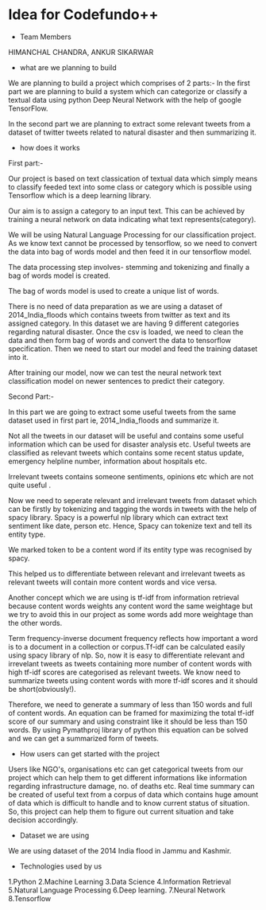 # Idea for Codefundo++

- Team Members

HIMANCHAL CHANDRA,
ANKUR SIKARWAR

- what are we planning to build
  
We are planning to build a project which comprises of 2 parts:-
 In the first part we are planning to build a system which can categorize or classify a textual data using python Deep Neural Network with the help of google TensorFlow.  

In the second part we are planning to extract some relevant tweets from a dataset of twitter tweets related to natural disaster and then summarizing it. 

- how does it works

First part:-

Our project is based on text classication of textual data which simply means to classify feeded text into some class or category which is possible using Tensorflow which is a deep learning library. 

Our aim is to assign a category to an input text. This can be achieved by training a neural network on data indicating what text represents(category). 

We will be using Natural Language Processing for our classification project. As we know text cannot be processed by tensorflow, so we need to convert the data into bag of words model and then feed it in our tensorflow model. 

The data processing step involves- stemming and tokenizing
and finally a bag of words model is created.

The bag of words model is used to create a unique list of words.

There is no need of data preparation as we are using a dataset of 2014_India_floods which contains tweets from twitter as text and its assigned category. In this dataset we are having 9 different categories regarding natural disaster.
Once the csv is loaded, we need to clean the data and then form bag of words and convert the data to tensorflow specification. Then we need to start our model and feed the training dataset into it.

After training our model, now we can test the neural network  text classification model on newer sentences to predict their
category.

Second Part:-

In this part we are going to extract some useful tweets from the same dataset used in first part ie, 2014_India_floods and summarize it. 

Not all the tweets in our dataset will be useful and contains some useful information which can be used for disaster analysis etc. Useful tweets are classified as relevant tweets which contains some recent status update, emergency helpline number, information about hospitals etc.

Irrelevant tweets contains someone sentiments, opinions etc which are not quite useful .

Now we need to seperate relevant and irrelevant tweets from dataset which can be firstly by tokenizing and tagging the words in tweets with the help of spacy library. Spacy is a powerful nlp library which can extract text sentiment like date, person etc. Hence, Spacy can tokenize text and tell its entity type.

We marked token to be a content word if its entity type was recognised by spacy.  

This helped us to differentiate between relevant and irrelevant tweets as relevant tweets will contain more content words and vice versa.

Another concept which we are using is tf-idf from information retrieval because content words weights any content word the same weightage but we try to avoid this in our project as some words add more weightage than the other words.
 
Term frequency-inverse document frequency reflects how important a word is to a document in a collection or corpus.Tf-idf can be calculated easily using spacy library of nlp. So, now it is easy to differentiate relevant and irrevelant tweets as tweets containing more number of content words with high tf-idf scores are categorised as relevant tweets. We know need to summarize tweets using content words with more tf-idf scores and it should be short(obviously!).


Therefore, we need to generate a summary of less than 150 words and full of content words. An equation can be framed for maximizing the total tf-idf score of our summary and using constraint like it should be less than 150 words. 
By using Pymathproj library of python this equation can be solved and we can get a summarized form of tweets.

- How users can get started with the project

Users like NGO's, organisations etc can get categorical tweets from our project which can help them to get different informations like information regarding infrastructure damage, no. of deaths etc. Real time summary can be created of useful text from a corpus of data which contains huge amount of data which is difficult to handle and to know current status of situation. So, this project can help them to figure out current situation and take decision accordingly.
- Dataset we are using

We are using dataset of the 2014 India flood in Jammu and Kashmir.

- Technologies used by us 

1.Python
2.Machine Learning
3.Data Science
4.Information Retrieval
5.Natural Language Processing
6.Deep learning.
7.Neural Network
8.Tensorflow

